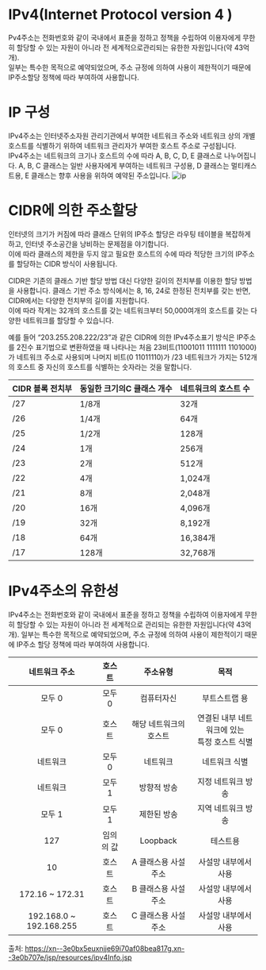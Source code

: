 # IPv4(Internet Protocol version 4 )
Pv4주소는 전화번호와 같이 국내에서 표준을 정하고 정책을 수립하여 이용자에게 무한히 할당할 수 있는 자원이 아니라 전 세계적으로관리되는 유한한 자원입니다(약 43억개).
<br/>일부는 특수한 목적으로 예약되었으며, 주소 규정에 의하여 사용이 제한적이기 때문에 IP주소할당 정책에 따라 부여하여 사용합니다.

# IP 구성
IPv4주소는 인터넷주소자원 관리기관에서 부여한 네트워크 주소와 네트워크 상의 개별 호스트를 식별하기 위하여 네트워크 관리자가 부여한 호스트 주소로 구성됩니다.
<br/> IPv4주소는 네트워크의 크기나 호스트의 수에 따라 A, B, C, D, E 클래스로 나누어집니다. A, B, C 클래스는 일반 사용자에게 부여하는 네트워크 구성용, D 클래스는 멀티캐스트용, E 클래스는 향후 사용을 위하여 예약된 주소입니다.
![ip](https://한국인터넷정보센터.한국/images/renewal/visual102-02.jpg)


# CIDR에 의한 주소할당

인터넷의 크기가 커짐에 따라 클래스 단위의 IP주소 할당은 라우팅 테이블을 복잡하게 하고, 인터넷 주소공간을 낭비하는 문제점을 야기합니다.
<br/> 이에 따라 클래스의 제한을 두지 않고 필요한 호스트의 수에 따라 적당한 크기의 IP주소를 할당하는 CIDR 방식이 사용됩니다.

CIDR은 기존의 클래스 기반 할당 방법 대신 다양한 길이의 전치부를 이용한 할당 방법을 사용합니다. 클래스 기반 주소 방식에서는 8, 16, 24로 한정된 전치부를 갖는 반면, CIDR에서는 다양한 전치부의 길이를 지원합니다.
<br/> 이에 따라 작게는 32개의 호스트를 갖는 네트워크부터 50,000여개의 호스트를 갖는 다양한 네트워크를 할당할 수 있습니다.

예를 들어 “203.255.208.222/23”과 같은 CIDR에 의한 IPv4주소표기 방식은 IP주소를 2진수 표기법으로 변환하였을 때 나타나는 처음 23비트(11001011 1111111 1101000)가 네트워크 주소로 사용되며 나머지 비트(0 11011110)가 /23 네트워크가 가지는 512개의 호스트 중 자신의 호스트를 식별하는 숫자라는 것을 말합니다.

|CIDR 블록 전치부|	동일한 크기의C 클래스 개수|	네트워크의 호스트 수|
|---|---|---|
|/27|	1/8개|	32개|
|/26|	1/4개|	64개|
|/25|	1/2개|	128개|
|/24|	1개|	256개|
|/23|	2개|	512개|
|/22|	4개|	1,024개|
|/21|	8개|	2,048개|
|/20|	16개|	4,096개|
|/19|	32개|	8,192개|
|/18|	64개|	16,384개|
|/17|	128개|	32,768개|

# IPv4주소의 유한성
IPv4주소는 전화번호와 같이 국내에서 표준을 정하고 정책을 수립하여 이용자에게 무한히 할당할 수 있는 자원이 아니라 전 세계적으로 관리되는 유한한 자원입니다(약 43억개). 일부는 특수한 목적으로 예약되었으며, 주소 규정에 의하여 사용이 제한적이기 때문에 IP주소 할당 정책에 따라 부여하여 사용합니다.

|      네트워크 주소      |   호스트  |        주소유형        |                       목적                      |   
|:-----------------------:|:---------:|:----------------------:|:-----------------------------------------------:|
| 모두 0                  | 모두 0    | 컴퓨터자신             | 부트스트랩 용                                   |   
| 모두 0                  | 호스트    | 해당 네트워크의 호스트 | 연결된 내부 네트워크에 있는<br>특정 호스트 식별 |   
| 네트워크                | 모두 0    | 네트워크               | 네트워크 식별                                   |   
| 네트워크                | 모두 1    | 방향적 방송            | 지정 네트워크 방송                              |   
| 모두 1                  | 모두 1    | 제한된 방송            | 지역 네트워크 방송                              |  
| 127                     | 임의의 값 | Loopback               | 테스트용                                        |   
| 10                      | 호스트    | A 클래스용 사설주소    | 사설망 내부에서 사용                            |   
| 172.16 ~ 172.31         | 호스트    | B 클래스용 사설주소    | 사설망 내부에서 사용                            |   
| 192.168.0 ~ 192.168.255 | 호스트    | C 클래스용 사설주소    | 사설망 내부에서 사용                            |   


출처: https://xn--3e0bx5euxnjje69i70af08bea817g.xn--3e0b707e/jsp/resources/ipv4Info.jsp